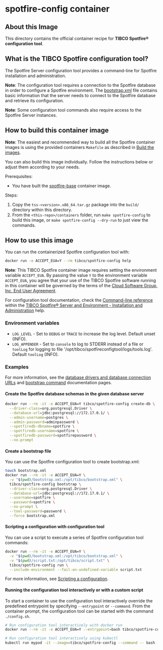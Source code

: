 # spotfire-config container

## About this Image

This directory contains the official container recipe for **TIBCO Spotfire® configuration tool**.

## What is the TIBCO Spotfire configuration tool?

The Spotfire Server configuration tool provides a command-line for Spotfire installation and administration.

**Note**: The configuration tool requires a connection to the Spotfire database in order to configure a Spotfire environment. 
The [bootstrap.xml](https://docs.tibco.com/pub/spotfire_server/latest/doc/html/TIB_sfire_server_tsas_admin_help/server/topics/creating_the_bootstrap.xml_file.html) 
file contains basic information that the server needs to connect to the Spotfire database and retrieve its configuration.

**Note**: Some configuration tool commands also require access to the Spotfire Server instances.

## How to build this container image

**Note**: The easiest and recommended way to build all the Spotfire container images is using the provided containers `Makefile` as described in [Build the images](../README.md#build-the-images).

You can also build this image individually.
Follow the instructions below or adjust them according to your needs.

Prerequisites:
- You have built the [spotfire-base](../spotfire-base/README.md) container image.

Steps:
1. Copy the `tss-<version>.x86_64.tar.gz` package into the `build/` directory within this directory.
2. From the `<this-repo>/containers` folder, run `make spotfire-config` to build this image, or `make spotfire-config --dry-run` to just view the commands.
 
## How to use this image

You can run the containerized Spotfire configuration tool with:
```bash
docker run -e ACCEPT_EUA=Y --rm tibco/spotfire-config help
```

**Note**:  This TIBCO Spotfire container image requires setting the environment variable `ACCEPT_EUA`.
By passing the value `Y` to the environment variable `ACCEPT_EUA`, you agree that your use of the TIBCO Spotfire software running in this container will be governed by the terms of the [Cloud Software Group, Inc. End User Agreement](https://terms.tibco.com/#end-user-agreement).

For configuration tool documentation, check the [Command-line reference](https://docs.tibco.com/pub/spotfire_server/latest/doc/html/TIB_sfire_server_tsas_admin_help/server/topics/command-line_reference.html) 
within the [TIBCO Spotfire® Server and Environment - Installation and Administration](https://docs.tibco.com/pub/spotfire_server/latest/doc/html/TIB_sfire_server_tsas_admin_help/server-homepage.html) help.

### Environment variables

- `LOG_LEVEL` - Set to `DEBUG` or `TRACE` to increase the log level. Default unset (INFO).
- `LOG_APPENDER` - Set to `console` to log to STDERR instead of a file or `toolLog` for logging to file '/opt/tibco/spotfireconfigtool/logs/tools.log'. Default `toolLog` (INFO).

### Examples

For more information, see the [database drivers and database connection URLs](https://docs.tibco.com/pub/spotfire_server/latest/doc/html/TIB_sfire_server_tsas_admin_help/server/topics/database_drivers_and_database_connection_urls.html)
and [bootstrap command](https://docs.tibco.com/pub/spotfire_server/latest/doc/html/TIB_sfire_server_tsas_admin_help/server/topics/bootstrap.html)
documentation pages.

#### Create the Spotfire database schemas in the given database server

```bash
docker run --rm -it -e ACCEPT_EUA=Y tibco/spotfire-config create-db \
  --driver-class=org.postgresql.Driver \
  --database-url=jdbc:postgresql://172.17.0.1/ \
  --admin-username=postgres \
  --admin-password=adminpassword \
  --spotfiredb-dbname=spotfire \
  --spotfiredb-username=spotfire \
  --spotfiredb-password=spotfirepassword \
  --no-prompt
```

#### Create a bootstrap file

You can use the Spotfire configuration tool to create bootstrap.xml:

```bash
touch bootstrap.xml
docker run --rm -it -e ACCEPT_EUA=Y \
  -v "$(pwd)/bootstrap.xml:/opt/tibco/bootstrap.xml" \
  tibco/spotfire-config bootstrap \
  --driver-class=org.postgresql.Driver \
  --database-url=jdbc:postgresql://172.17.0.1/ \
  --username=spotfire \
  --password=spotfire \
  --no-prompt \
  --tool-password=password \
  --force bootstrap.xml
```

#### Scripting a configuration with configuration tool

You can use a script to execute a series of Spotfire configuration tool commands:

```bash
docker run --rm -it -e ACCEPT_EUA=Y \
  -v "$(pwd)/bootstrap.xml:/opt/tibco/bootstrap.xml" \
  -v "$(pwd)/script.txt:/opt/tibco/script.txt" \
  tibco/spotfire-config run \
  --include-environment --fail-on-undefined-variable script.txt
```

For more information, see [Scripting a configuration](https://docs.tibco.com/pub/spotfire_server/latest/doc/html/TIB_sfire_server_tsas_admin_help/server/topics/scripting_a_configuration.html).

#### Running the configuration tool interactively or with a custom script

To start a container to use the configuration tool interactively override the predefined entrypoint by specifying `--entrypoint` or `--command`.
From the container prompt, the configuration tool can be started with the command `./config.sh`.

```bash
# Run configuration tool interactively with docker run
docker run --rm -it -e ACCEPT_EUA=Y --entrypoint=bash tibco/spotfire-config

# Run configuration tool interactively using kubectl
kubectl run mypod -it --image=tibco/spotfire-config --command -- bash
```
